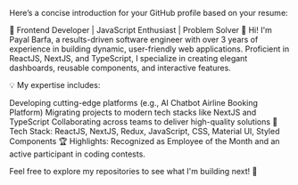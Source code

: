 
Here’s a concise introduction for your GitHub profile based on your resume:

🌟 Frontend Developer | JavaScript Enthusiast | Problem Solver 🌟
Hi! I'm Payal Barfa, a results-driven software engineer with over 3 years of experience in building dynamic, user-friendly web applications. Proficient in ReactJS, NextJS, and TypeScript, I specialize in creating elegant dashboards, reusable components, and interactive features.

💡 My expertise includes:

Developing cutting-edge platforms (e.g., AI Chatbot Airline Booking Platform)
Migrating projects to modern tech stacks like NextJS and TypeScript
Collaborating across teams to deliver high-quality solutions
🎯 Tech Stack: ReactJS, NextJS, Redux, JavaScript, CSS, Material UI, Styled Components
🏆 Highlights: Recognized as Employee of the Month and an active participant in coding contests.

Feel free to explore my repositories to see what I'm building next! 🚀


